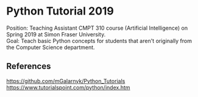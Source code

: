 # Python Tutorial 2019

Position: Teaching Assistant CMPT 310 course (Artificial Intelligence) on Spring 2019 at Simon Fraser University.  
Goal: Teach basic Python concepts for students that aren't originally from the Computer Science department.  

## References 
https://github.com/mGalarnyk/Python_Tutorials
https://www.tutorialspoint.com/python/index.htm
